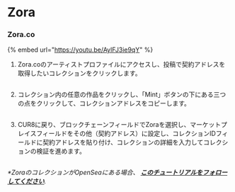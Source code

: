 # Zora

### Zora.co



{% embed url="https://youtu.be/AylFJ3ie9qY" %}

1. Zora.coのアーティストプロファイルにアクセスし、投稿で契約アドレスを取得したいコレクションをクリックします。

<figure><img src="../../.gitbook/assets/Screenshot 2024-10-17 at 14.12.49.png" alt=""><figcaption></figcaption></figure>

2. コレクション内の任意の作品をクリックし、「Mint」ボタンの下にある三つの点をクリックして、コレクションアドレスをコピーします。

<figure><img src="../../.gitbook/assets/Screenshot 2024-10-17 at 14.15.41.png" alt=""><figcaption></figcaption></figure>

3. CUR8に戻り、ブロックチェーンフィールドでZoraを選択し、マーケットプレイスフィールドをその他（契約アドレス）に設定し、コレクションIDフィールドに契約アドレスを貼り付け、コレクションの詳細を入力してコレクションの検証を進めます。

<figure><img src="../../.gitbook/assets/Screenshot 2025-01-31 at 10.36.03.png" alt=""><figcaption></figcaption></figure>

_\*ZoraのコレクションがOpenSeaにある場合、_ [_**このチュートリアルをフォローしてください**_](ethereum-base-polygon-arbitrum-one-optimism.md#opensea)_._